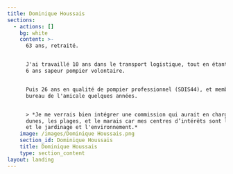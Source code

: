 ```yaml
---
title: Dominique Houssais
sections:
  - actions: []
    bg: white
    content: >-
      63 ans, retraité.


      J'ai travaillé 10 ans dans le transport logistique, tout en étant pendant
      6 ans sapeur pompier volontaire.


      Puis 26 ans en qualité de pompier professionnel (SDIS44), et membre du
      bureau de l'amicale quelques années.


      > *Je me verrais bien intégrer une commission qui aurait en charge, les
      dunes, les plages, et le marais car mes centres d’intérêts sont la pêche
      et le jardinage et l'environnement.*
    image: /images/Dominique Houssais.png
    section_id: Dominique Houssais
    title: Dominique Houssais
    type: section_content
layout: landing
---
```


